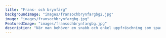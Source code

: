 ```yaml
---
title: "Frans- och brynfärg"
backgroundImage: "images/fransochbrynfargbg2.jpg"
image: "images/fransochbrynfargbg.jpg"
FeaturedImage: "images/fransochbrynfargbg.jpg"
description: "När man behöver en snabb och enkel uppfräschning som sparar tid i vardagen. Behandlingen tar ca 15-30 minuter och håller i ca 6 veckor."
---
```

